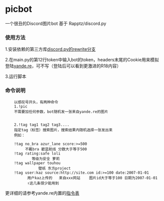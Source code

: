 # picbot
一个很丑的Discord图片bot 基于 Rapptz/discord.py

### 使用方法
1.安装依赖的第三方库[discord.py的rewrite分支](https://github.com/Rapptz/discord.py/tree/rewrite)

2.在main.py的第12行token中输入bot的token，headers末尾的Cookie用来模拟登陆[yande.re](https://yande.re)，可不写（登陆后可以看到更激进的R18内容）

3.运行脚本

### 命令说明
        以感叹号开头，有两种命令  
        1.!pic  
        不需要加任何参数，bot随机发一张来自yande.re的图片  


        2.!tag tag1 tag2 tag3....  
        指定tag（标签）搜索图片，搜索结果内随机选择一张发出来  
        例如：  

        !tag no_bra azur_lane score:>=500  
             不戴bra 碧蓝航线 分数大于等于500
        !tag rating:safe loli
                等级为安全 萝莉
        !tag wallpaper touhou
                   壁纸 东方project
        !tag user:kaz source:http://site.com id:>=100 date:2007-01-01
              用户kaz上传的   来自xxx网站    图片id大于等于100 日期为2007-01-01
              ↑这几条很少能用到

更详细的请参考yande.re内置的[指令表](https://yande.re/help/cheatsheet)

